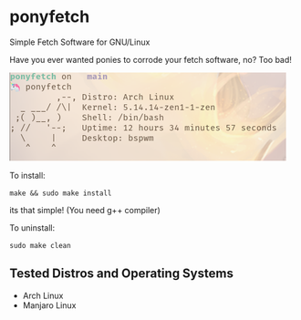 # ponyfetch
Simple Fetch Software for GNU/Linux

Have you ever wanted ponies to corrode your fetch software, no? Too bad!

![ponyfetch](https://github.com/ameliaprogs/ponyfetch/blob/main/ponyfetch.png?raw=true)

To install:

```
make && sudo make install
```

its that simple! (You need g++ compiler)

To uninstall:

```
sudo make clean
```

## Tested Distros and Operating Systems
  - Arch Linux
  - Manjaro Linux
